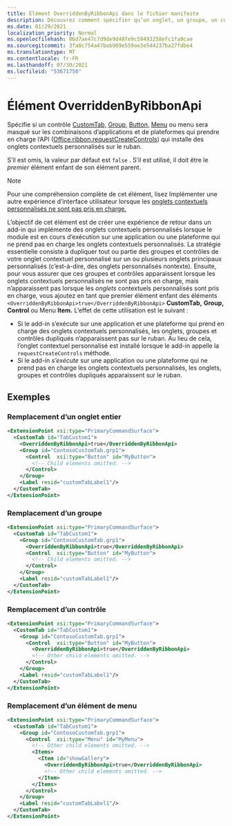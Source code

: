 ```yaml
---
title: Élément OverriddenByRibbonApi dans le fichier manifeste
description: Découvrez comment spécifier qu’un onglet, un groupe, un contrôle ou un élément de menu personnalisé ne doit pas apparaître lorsqu’il fait également partie d’un onglet contextuel personnalisé.
ms.date: 01/29/2021
localization_priority: Normal
ms.openlocfilehash: 06d7ae47c7d9de9d48fe9c59493258efc1fa9cae
ms.sourcegitcommit: 3fa8c754a47bab909e559ae3e5d4237ba27fdbe4
ms.translationtype: MT
ms.contentlocale: fr-FR
ms.lasthandoff: 07/30/2021
ms.locfileid: "53671750"
---
```

# <a name="overriddenbyribbonapi-element"></a>Élément OverriddenByRibbonApi

Spécifie si un contrôle [CustomTab,](customtab.md) [Group,](group.md) [Button,](control.md#button-control) [Menu](control.md#menu-dropdown-button-controls) ou menu sera masqué sur les combinaisons d’applications et de plateformes qui prendre en charge l’API ([Office.ribbon.requestCreateControls](/javascript/api/office/office.ribbon?view=common-js&preserve-view=true#requestCreateControls_tabDefinition_)) qui installe des onglets contextuels personnalisés sur le ruban.

S’il est omis, la valeur par défaut est `false` . S’il est utilisé, il doit être le *premier* élément enfant de son élément parent.

> [!NOTE]
> Pour une compréhension complète de cet élément, lisez Implémenter une autre expérience d’interface utilisateur lorsque les [onglets contextuels personnalisés ne sont pas pris en charge.](../../design/contextual-tabs.md#implement-an-alternate-ui-experience-when-custom-contextual-tabs-are-not-supported)

L’objectif de cet élément est de créer une expérience de retour dans un add-in qui implémente des onglets contextuels personnalisés lorsque le module est en cours d’exécution sur une application ou une plateforme qui ne prend pas en charge les onglets contextuels personnalisés. La stratégie essentielle consiste à dupliquer tout ou partie des groupes et contrôles de votre  onglet contextuel personnalisé sur un ou plusieurs onglets principaux personnalisés (c’est-à-dire, des onglets personnalisés nontexte). Ensuite, pour vous assurer que ces groupes et  contrôles apparaissent lorsque les onglets contextuels personnalisés ne sont pas pris en charge, mais n’apparaissent pas lorsque les *onglets* contextuels personnalisés sont pris en charge, vous ajoutez en tant que premier élément enfant des éléments `<OverriddenByRibbonApi>true</OverriddenByRibbonApi>` **CustomTab,** **Group,** **Control** ou Menu **Item.** L’effet de cette utilisation est le suivant :

- Si le add-in s’exécute sur une application et une plateforme qui prend en charge des onglets contextuels personnalisés, les onglets, groupes et contrôles dupliqués n’apparaissent pas sur le ruban. Au lieu de cela, l’onglet contextuel personnalisé est installé lorsque le add-in appelle la `requestCreateControls` méthode.
- Si le add-in *s’exécute* sur une application ou une plateforme qui ne prend pas en charge les onglets contextuels personnalisés, les onglets, groupes et contrôles dupliqués apparaissent sur le ruban.

## <a name="examples"></a>Exemples

### <a name="overriding-an-entire-tab"></a>Remplacement d’un onglet entier

```xml
<ExtensionPoint xsi:type="PrimaryCommandSurface">
  <CustomTab id="TabCustom1">
    <OverriddenByRibbonApi>true</OverriddenByRibbonApi>
    <Group id="ContosoCustomTab.grp1">
      <Control  xsi:type="Button" id="MyButton">
        <!-- Child elements omitted. -->
      </Control>
    </Group>
    <Label resid="customTabLabel1"/>
  </CustomTab>
</ExtensionPoint>
```

### <a name="overriding-a-group"></a>Remplacement d’un groupe

```xml
<ExtensionPoint xsi:type="PrimaryCommandSurface">
  <CustomTab id="TabCustom1">
    <Group id="ContosoCustomTab.grp1">
      <OverriddenByRibbonApi>true</OverriddenByRibbonApi>
      <Control  xsi:type="Button" id="MyButton">
        <!-- Child elements omitted. -->
      </Control>
    </Group>
    <Label resid="customTabLabel1"/>
  </CustomTab>
</ExtensionPoint>
```

### <a name="overriding-a-control"></a>Remplacement d’un contrôle

```xml
<ExtensionPoint xsi:type="PrimaryCommandSurface">
  <CustomTab id="TabCustom1">
    <Group id="ContosoCustomTab.grp1">
      <Control  xsi:type="Button" id="MyButton">
        <OverriddenByRibbonApi>true</OverriddenByRibbonApi>
        <!-- Other child elements omitted. -->
      </Control>
    </Group>
    <Label resid="customTabLabel1"/>
  </CustomTab>
</ExtensionPoint>
```

### <a name="overriding-a-menu-item"></a>Remplacement d’un élément de menu


```xml
<ExtensionPoint xsi:type="PrimaryCommandSurface">
  <CustomTab id="TabCustom1">
    <Group id="ContosoCustomTab.grp1">
      <Control  xsi:type="Menu" id="MyMenu">
        <!-- Other child elements omitted. -->
        <Items>
          <Item id="showGallery">
            <OverriddenByRibbonApi>true</OverriddenByRibbonApi>
            <!-- Other child elements omitted. -->
          </Item>
        </Items>
      </Control>
    </Group>
    <Label resid="customTabLabel1"/>
  </CustomTab>
</ExtensionPoint>
```
